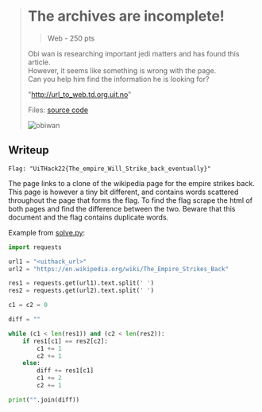 > # The archives are incomplete!
> > Web - 250 pts
> 
> Obi wan is researching important jedi matters and has found this article.  
> However, it seems like something is wrong with the page.  
> Can you help him find the information he is looking for?
> 
> "http://url_to_web.td.org.uit.no"
> 
> Files: [source code](./scr)
>
> ![obiwan](https://c.tenor.com/aTB70bcZZKcAAAAd/obi-wan-perhaps-the-archives-are-incomplete.gif)

## Writeup

```
Flag: "UiTHack22{The_empire_Will_Strike_back_eventually}"
```

The page links to a clone of the wikipedia page for the empire strikes back.  
This page is however a tiny bit different, and contains words scattered throughout the page that forms the flag.
To find the flag scrape the html of both pages and find the difference between the two.
Beware that this document and the flag contains duplicate words.

Example from [solve.py](src/solve.py):

```py
import requests

url1 = "<uithack_url>"
url2 = "https://en.wikipedia.org/wiki/The_Empire_Strikes_Back"

res1 = requests.get(url1).text.split(' ')
res2 = requests.get(url2).text.split(' ')

c1 = c2 = 0

diff = ""

while (c1 < len(res1)) and (c2 < len(res2)):
    if res1[c1] == res2[c2]:
        c1 += 1
        c2 += 1
    else:
        diff += res1[c1]
        c1 += 2
        c2 += 1

print("".join(diff))

```
